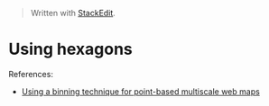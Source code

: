 


> Written with [StackEdit](https://stackedit.io/).

# Using hexagons

References:

- [Using a binning technique for point-based multiscale web maps](https://www.esri.com/arcgis-blog/products/arcgis-online/mapping/using-a-binning-technique-for-point-based-multiscale-web-maps/)
<!--stackedit_data:
eyJoaXN0b3J5IjpbLTExMzYxNjk1NTVdfQ==
-->